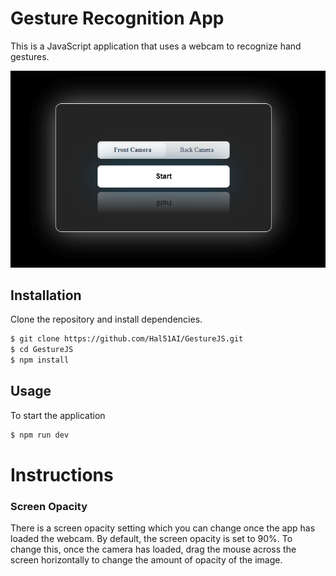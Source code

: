 # Gesture Recognition App

This is a JavaScript application that uses a webcam to recognize hand gestures.

![assets](./assets/ui.png)

## Installation

Clone the repository and install dependencies.

```bash
$ git clone https://github.com/Hal51AI/GestureJS.git
$ cd GestureJS
$ npm install
```

## Usage

To start the application

```bash
$ npm run dev
```

# Instructions

### Screen Opacity

There is a screen opacity setting which you can change once the app has loaded the webcam. By default, the screen opacity is set to 90%. To change this, once the camera has loaded, drag the mouse across the screen horizontally to change the amount of opacity of the image.
